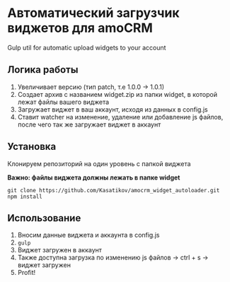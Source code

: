 # Автоматический загрузчик виджетов для amoCRM
Gulp util for automatic upload widgets to your account

## Логика работы

1. Увеличивает версию (тип patch, т.е 1.0.0 -> 1.0.1) 
2. Создает архив с названием widget.zip из папки widget, в которой лежат файлы вашего виджета
3. Загружает виджет в ваш аккаунт, исходя из данных в config.js
4. Ставит watcher на изменение, удаление или добавление js файлов, после чего так же загружает виджет в аккаунт

## Установка
Клонируем репозиторий на один уровень с папкой виджета

**Важно: файлы виджета должны лежать в папке widget**
```
git clone https://github.com/Kasatikov/amocrm_widget_autoloader.git
npm install
```

## Использование

1. Вносим данные виджета и аккаунта в config.js
2. ``` gulp ```
3. Виджет загружен в аккаунт 
4. Также доступна загрузка по изменению js файлов -> ctrl + s -> виджет загружен
5. Profit!
